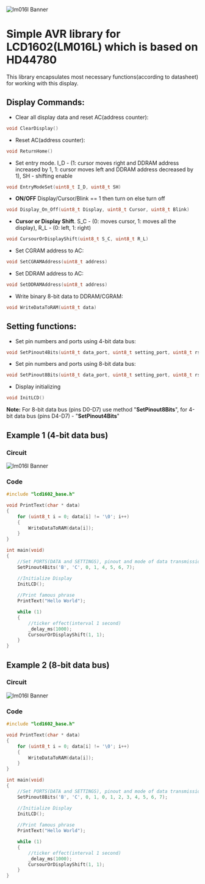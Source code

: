 ![lm016l Banner](https://micro-pi.ru/wp-content/uploads/2016/10/%D0%9F%D0%BE%D0%B4%D0%BA%D0%BB%D1%8E%D1%87%D0%B5%D0%BD%D0%B8%D0%B5-HD44780-%D0%BA-ATmega16-LM016L-LCD-16x2-3.png)
# Simple AVR library for LCD1602(LM016L) which is based on HD44780
This library encapsulates most necessary functions(according to datasheet) for working with this display.

## Display Commands:

* Clear all display data and reset AC(address counter):
```c 
void ClearDisplay() 
``` 

* Reset AC(address counter):
```c
void ReturnHome() 
```

* Set entry mode. I_D - (1: cursor moves right and DDRAM address increased by 1, 1: cursor moves left and DDRAM address decreased by 1), SH - shifting enable
```c
void EntryModeSet(uint8_t I_D, uint8_t SH)
```
    
* **ON/OFF** Display/Cursor/Blink == 1 then turn on else turn off
```c
void Display_On_Off(uint8_t Display, uint8_t Cursor, uint8_t Blink)
```

* **Cursor or Display Shift**. S_C - (0: moves cursor, 1: moves all the display), R_L - (0: left, 1: right)
```c
void CursourOrDisplayShift(uint8_t S_C, uint8_t R_L)
```

* Set CGRAM address to AC:
```c 
void SetCGRAMAddress(uint8_t address)
```

* Set DDRAM address to AC:
```c
void SetDDRAMAddress(uint8_t address)
```

* Write binary 8-bit data to DDRAM/CGRAM:
```c
void WriteDataToRAM(uint8_t data)
```
    
## Setting functions:

* Set pin numbers and ports using 4-bit data bus:
```c
void SetPinout4Bits(uint8_t data_port, uint8_t setting_port, uint8_t rs, uint8_t e, uint8_t d4, uint8_t d5, uint8_t d6, uint8_t d7)
```

* Set pin numbers and ports using 8-bit data bus:
```c
void SetPinout8Bits(uint8_t data_port, uint8_t setting_port, uint8_t rs, uint8_t e, uint8_t d0, uint8_t d1, uint8_t d2, uint8_t d3, uint8_t d4, uint8_t d5, uint8_t d6, uint8_t d7)
```

* Display initializing
```c    
void InitLCD()
```
    
**Note:** For 8-bit data bus (pins D0-D7) use method "**SetPinout8Bits**", for 4-bit data bus (pins D4-D7) - "**SetPinout4Bits**"
    
## Example 1 (4-bit data bus)

### Circuit
![lm016l Banner](https://github.com/Alexandervelilyaev/lm016l/blob/master/circuits/circuit4-bit%20data%20bus.png?raw=true)

### Code
```c
#include "lcd1602_base.h"

void PrintText(char * data)
{
	for (uint8_t i = 0; data[i] != '\0'; i++) 
	{
		WriteDataToRAM(data[i]);
	}
}

int main(void)
{
	//Set PORTS(DATA and SETTINGS), pinout and mode of data transmission(4-bit or 8-bit)
	SetPinout4Bits('B', 'C', 0, 1, 4, 5, 6, 7);

	//Initialize Display
	InitLCD();
	
	//Print famous phrase
	PrintText("Hello World");

	while (1)
	{
		//ticker effect(interval 1 second)
		_delay_ms(1000);
		CursourOrDisplayShift(1, 1);
	}
}
```

## Example 2 (8-bit data bus)

### Circuit
![lm016l Banner](https://github.com/Alexandervelilyaev/lm016l/blob/master/circuits/circuit8-bit%20data%20bus.png?raw=true)

### Code
```c
#include "lcd1602_base.h"

void PrintText(char * data)
{
	for (uint8_t i = 0; data[i] != '\0'; i++) 
	{
		WriteDataToRAM(data[i]);
	}
}

int main(void)
{
	//Set PORTS(DATA and SETTINGS), pinout and mode of data transmission(4-bit or 8-bit)
	SetPinout8Bits('B', 'C', 0, 1, 0, 1, 2, 3, 4, 5, 6, 7);

	//Initialize Display
	InitLCD();
	
	//Print famous phrase
	PrintText("Hello World");

	while (1)
	{
		//ticker effect(interval 1 second)
		_delay_ms(1000);
		CursourOrDisplayShift(1, 1);
	}
}
```

    
